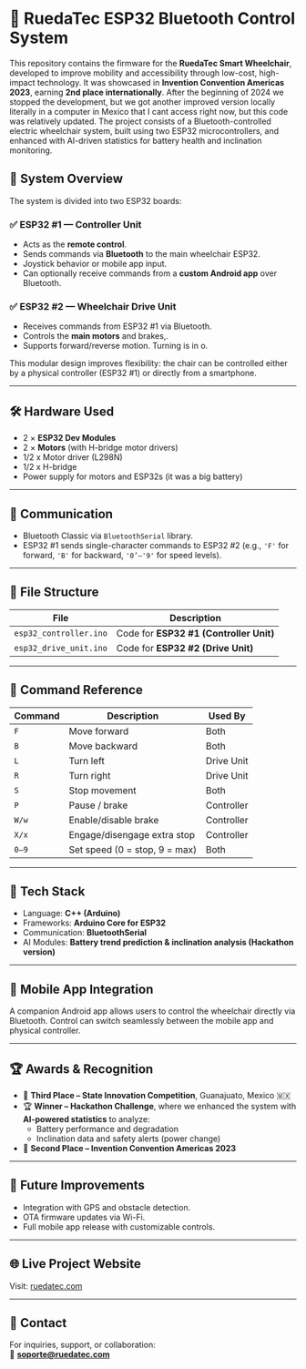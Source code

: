 # 🦽 RuedaTec ESP32 Bluetooth Control System

This repository contains the firmware for the **RuedaTec Smart Wheelchair**, developed to improve mobility and accessibility through low-cost, high-impact technology. It was showcased in **Invention Convention Americas 2023**, earning **2nd place internationally**.
After the beginning of 2024 we stopped the development, but we got another improved version locally literally in a computer in Mexico that I cant access right now, but this code was relatively updated.
The project consists of a Bluetooth-controlled electric wheelchair system, built using two ESP32 microcontrollers, and enhanced with AI-driven statistics for battery health and inclination monitoring.


## 📡 System Overview

The system is divided into two ESP32 boards:

### ✅ ESP32 #1 — **Controller Unit**
- Acts as the **remote control**.
- Sends commands via **Bluetooth** to the main wheelchair ESP32.
- Joystick behavior or mobile app input.
- Can optionally receive commands from a **custom Android app** over Bluetooth.

### ✅ ESP32 #2 — **Wheelchair Drive Unit**
- Receives commands from ESP32 #1 via Bluetooth.
- Controls the **main motors** and brakes,.
- Supports forward/reverse motion. Turning is in o.

This modular design improves flexibility: the chair can be controlled either by a physical controller (ESP32 #1) or directly from a smartphone.

---

## 🛠️ Hardware Used
- 2 × **ESP32 Dev Modules**
- 2 × **Motors** (with H-bridge motor drivers)
- 1/2 x Motor driver (L298N)
- 1/2 x H-bridge 
- Power supply for motors and ESP32s (it was a big battery)

---

## 🔗 Communication
- Bluetooth Classic via `BluetoothSerial` library.
- ESP32 #1 sends single-character commands to ESP32 #2 (e.g., `'F'` for forward, `'B'` for backward, `'0’–'9'` for speed levels).

---

## 📁 File Structure

| File                  | Description                          |
|-----------------------|--------------------------------------|
| `esp32_controller.ino`| Code for **ESP32 #1 (Controller Unit)** |
| `esp32_drive_unit.ino`| Code for **ESP32 #2 (Drive Unit)**     |

---

## 🧠 Command Reference

| Command | Description                    | Used By |
|---------|--------------------------------|---------|
| `F`     | Move forward                   | Both    |
| `B`     | Move backward                  | Both    |
| `L`     | Turn left                      | Drive Unit | / turning commands are being worked on since we don't have time anymore for it / computer in Mexico
| `R`     | Turn right                     | Drive Unit | / turning commands are being worked on since we don't have time anymore for it
| `S`     | Stop movement                  | Both    |
| `P`     | Pause / brake                  | Controller |
| `W/w`   | Enable/disable brake           | Controller |
| `X/x`   | Engage/disengage extra stop    | Controller |
| `0–9`   | Set speed (0 = stop, 9 = max)  | Both    |

---

## 💬 Tech Stack
- Language: **C++ (Arduino)**
- Frameworks: **Arduino Core for ESP32**
- Communication: **BluetoothSerial**
- AI Modules: **Battery trend prediction & inclination analysis (Hackathon version)**

---

## 📸 Mobile App Integration
A companion Android app allows users to control the wheelchair directly via Bluetooth. Control can switch seamlessly between the mobile app and physical controller.

---

## 🏆 Awards & Recognition

- 🥉 **Third Place – State Innovation Competition**, Guanajuato, Mexico 🇲🇽  
- 🏆 **Winner – Hackathon Challenge**, where we enhanced the system with **AI-powered statistics** to analyze:
  - Battery performance and degradation
  - Inclination data and safety alerts (power change)
- 🥈 **Second Place – Invention Convention Americas 2023**

---

## 🚀 Future Improvements
- Integration with GPS and obstacle detection.
- OTA firmware updates via Wi-Fi.
- Full mobile app release with customizable controls.

---

## 🌐 Live Project Website  
Visit: [ruedatec.com](https://ruedatec.com)

---
## 🤝 Contact

For inquiries, support, or collaboration:  
📧 **[soporte@ruedatec.com](mailto:soporte@ruedatec.com)**  
